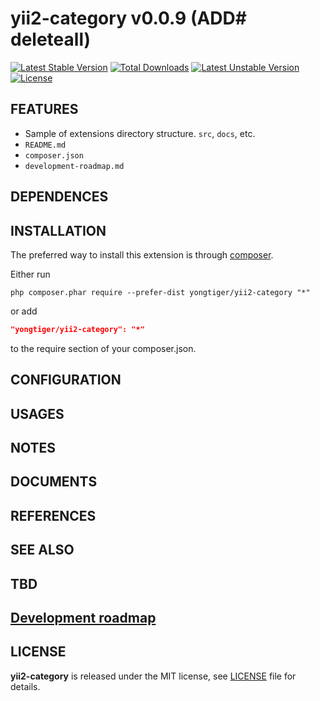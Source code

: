 # yii2-category v0.0.9 (ADD# deleteall)

[![Latest Stable Version](https://poser.pugx.org/yongtiger/yii2-category/v/stable)](https://packagist.org/packages/yongtiger/yii2-category)
[![Total Downloads](https://poser.pugx.org/yongtiger/yii2-category/downloads)](https://packagist.org/packages/yongtiger/yii2-category) 
[![Latest Unstable Version](https://poser.pugx.org/yongtiger/yii2-category/v/unstable)](https://packagist.org/packages/yongtiger/yii2-category)
[![License](https://poser.pugx.org/yongtiger/yii2-category/license)](https://packagist.org/packages/yongtiger/yii2-category)

## FEATURES

* Sample of extensions directory structure. `src`, `docs`, etc.
* `README.md`
* `composer.json`
* `development-roadmap.md`


## DEPENDENCES


## INSTALLATION   

The preferred way to install this extension is through [composer](http://getcomposer.org/download/).

Either run

```
php composer.phar require --prefer-dist yongtiger/yii2-category "*"
```

or add

```json
"yongtiger/yii2-category": "*"
```

to the require section of your composer.json.


## CONFIGURATION


## USAGES


## NOTES


## DOCUMENTS


## REFERENCES


## SEE ALSO


## TBD


## [Development roadmap](docs/development-roadmap.md)


## LICENSE 
**yii2-category** is released under the MIT license, see [LICENSE](https://opensource.org/licenses/MIT) file for details.
